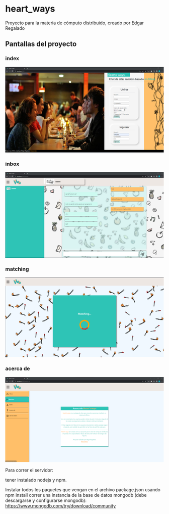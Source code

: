 # heart_ways
Proyecto para la materia de cómputo distribuido, creado por Edgar Regalado  
  
## Pantallas del proyecto
  
  ### index
  ![](https://github.com/diespeso/heart_ways/blob/main/public/img/pantallas/main.png)
  
  ### inbox
  ![](https://github.com/diespeso/heart_ways/blob/main/public/img/pantallas/inbox.png)
  
  ### matching
  ![](https://github.com/diespeso/heart_ways/blob/main/public/img/pantallas/matching.png)
  
  ### acerca de
  ![](https://github.com/diespeso/heart_ways/blob/main/public/img/pantallas/acerca_de.png)


Para correr el servidor:

tener instalado nodejs y npm.

Instalar todos los paquetes que vengan en el archivo package.json usando npm install <nombredelpaquete>
correr una instancia de la base de datos mongodb (debe descargarse y configurarse mongodb): https://www.mongodb.com/try/download/community
